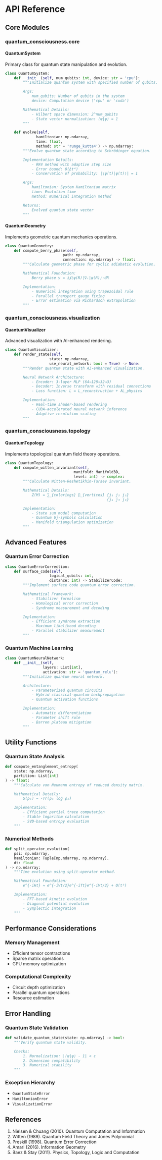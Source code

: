 # API Reference

## Core Modules

### quantum_consciousness.core

#### QuantumSystem

Primary class for quantum state manipulation and evolution.

```python
class QuantumSystem:
    def __init__(self, num_qubits: int, device: str = 'cpu'):
        """Initialize quantum system with specified number of qubits.

        Args:
            num_qubits: Number of qubits in the system
            device: Computation device ('cpu' or 'cuda')

        Mathematical Details:
            - Hilbert space dimension: 2^num_qubits
            - State vector normalization: ⟨ψ|ψ⟩ = 1
        """

    def evolve(self,
              hamiltonian: np.ndarray,
              time: float,
              method: str = 'runge_kutta4') -> np.ndarray:
        """Evolve quantum state according to Schrödinger equation.

        Implementation Details:
            - RK4 method with adaptive step size
            - Error bound: O(Δt⁴)
            - Conservation of probability: |⟨ψ(t)|ψ(t)⟩| = 1

        Args:
            hamiltonian: System Hamiltonian matrix
            time: Evolution time
            method: Numerical integration method

        Returns:
            Evolved quantum state vector
        """
```

#### QuantumGeometry

Implements geometric quantum mechanics operations.

```python
class QuantumGeometry:
    def compute_berry_phase(self,
                          path: np.ndarray,
                          connection: np.ndarray) -> float:
        """Calculate geometric phase for cyclic adiabatic evolution.

        Mathematical Foundation:
            Berry phase γ = i∮⟨ψ(R)|∇ᵣ|ψ(R)⟩·dR

        Implementation:
            - Numerical integration using trapezoidal rule
            - Parallel transport gauge fixing
            - Error estimation via Richardson extrapolation
        """
```

### quantum_consciousness.visualization

#### QuantumVisualizer

Advanced visualization with AI-enhanced rendering.

```python
class QuantumVisualizer:
    def render_state(self,
                    state: np.ndarray,
                    use_neural_network: bool = True) -> None:
        """Render quantum state with AI-enhanced visualization.

        Neural Network Architecture:
            - Encoder: 3-layer MLP (64→128→32→3)
            - Decoder: Inverse transform with residual connections
            - Loss function: L = L_reconstruction + λL_physics

        Implementation:
            - Real-time shader-based rendering
            - CUDA-accelerated neural network inference
            - Adaptive resolution scaling
        """
```

### quantum_consciousness.topology

#### QuantumTopology

Implements topological quantum field theory operations.

```python
class QuantumTopology:
    def compute_witten_invariant(self,
                               manifold: Manifold3D,
                               level: int) -> complex:
        """Calculate Witten-Reshetikhin-Turaev invariant.

        Mathematical Details:
            Z(M) = ∑_{colorings} ∏_{vertices} {j₁ j₂ j₃}
                                              {j₄ j₅ j₆}

        Implementation:
            - State sum model computation
            - Quantum 6j-symbols calculation
            - Manifold triangulation optimization
        """
```

## Advanced Features

### Quantum Error Correction

```python
class QuantumErrorCorrection:
    def surface_code(self,
                    logical_qubits: int,
                    distance: int) -> StabilizerCode:
        """Implement surface code quantum error correction.

        Mathematical Framework:
            - Stabilizer formalism
            - Homological error correction
            - Syndrome measurement and decoding

        Implementation:
            - Efficient syndrome extraction
            - Maximum likelihood decoding
            - Parallel stabilizer measurement
        """
```

### Quantum Machine Learning

```python
class QuantumNeuralNetwork:
    def __init__(self,
                 layers: List[int],
                 activation: str = 'quantum_relu'):
        """Initialize quantum neural network.

        Architecture:
            - Parameterized quantum circuits
            - Hybrid classical-quantum backpropagation
            - Quantum activation functions

        Implementation:
            - Automatic differentiation
            - Parameter shift rule
            - Barren plateau mitigation
        """
```

## Utility Functions

### Quantum State Analysis

```python
def compute_entanglement_entropy(
    state: np.ndarray,
    partition: List[int]
) -> float:
    """Calculate von Neumann entropy of reduced density matrix.

    Mathematical Details:
        S(ρₐ) = -Tr(ρₐ log ρₐ)

    Implementation:
        - Efficient partial trace computation
        - Stable logarithm calculation
        - SVD-based entropy evaluation
    """
```

### Numerical Methods

```python
def split_operator_evolution(
    psi: np.ndarray,
    hamiltonian: Tuple[np.ndarray, np.ndarray],
    dt: float
) -> np.ndarray:
    """Time evolution using split-operator method.

    Mathematical Foundation:
        e^{-iHt} ≈ e^{-iVt/2}e^{-iTt}e^{-iVt/2} + O(t³)

    Implementation:
        - FFT-based kinetic evolution
        - Diagonal potential evolution
        - Symplectic integration
    """
```

## Performance Considerations


### Memory Management
- Efficient tensor contractions
- Sparse matrix operations
- GPU memory optimization

### Computational Complexity
- Circuit depth optimization
- Parallel quantum operations
- Resource estimation

## Error Handling

### Quantum State Validation
```python
def validate_quantum_state(state: np.ndarray) -> bool:
    """Verify quantum state validity.

    Checks:
        1. Normalization: |⟨ψ|ψ⟩ - 1| < ε
        2. Dimension compatibility
        3. Numerical stability
    """
```

### Exception Hierarchy
- `QuantumStateError`
- `HamiltonianError`
- `VisualizationError`

## References

1. Nielsen & Chuang (2010). Quantum Computation and Information
2. Witten (1989). Quantum Field Theory and Jones Polynomial
3. Preskill (1998). Quantum Error Correction
4. Amari (2016). Information Geometry
5. Baez & Stay (2011). Physics, Topology, Logic and Computation
